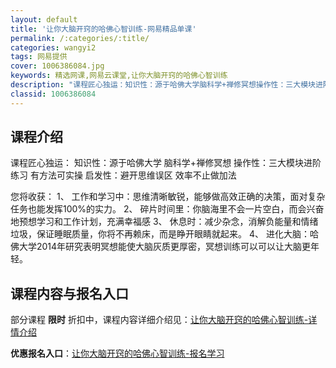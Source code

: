 ```yaml
---
layout: default
title: '让你大脑开窍的哈佛心智训练-网易精品单课'
permalink: /:categories/:title/
categories: wangyi2
tags: 网易提供
cover: 1006386084.jpg
keywords: 精选网课,网易云课堂,让你大脑开窍的哈佛心智训练
description: "课程匠心独运：知识性：源于哈佛大学脑科学+禅修冥想操作性：三大模块进阶练习有方法可实操启发性：避开思维误区效率不止做加法您将收获：1、工作和学习中：思维清晰敏锐，能够做高效正确的决策，面对复"
classid: 1006386084
---
```


## 课程介绍

课程匠心独运：
知识性：源于哈佛大学  脑科学+禅修冥想
操作性：三大模块进阶练习   有方法可实操
启发性：避开思维误区 效率不止做加法

您将收获：
1、	工作和学习中：思维清晰敏锐，能够做高效正确的决策，面对复杂任务也能发挥100%的实力。
2、	碎片时间里：你脑海里不会一片空白，而会兴奋地预想学习和工作计划，充满幸福感
3、	休息时：减少杂念，消解负能量和情绪垃圾，保证睡眠质量，你将不再赖床，而是睁开眼睛就起来。
4、	进化大脑：哈佛大学2014年研究表明冥想能使大脑灰质更厚密，冥想训练可以可以让大脑更年轻。

## 课程内容与报名入口

部分课程 **限时** 折扣中，课程内容详细介绍见：[让你大脑开窍的哈佛心智训练-详情介绍](https://study.163.com/course/introduction/1006386084.htm?share=1&shareId=1025206652&utm_campaign=share&utm_medium=iphoneShare&utm_source=&utm_u=1025206652)

**优惠报名入口**：[让你大脑开窍的哈佛心智训练-报名学习](https://study.163.com/course/introduction/1006386084.htm?share=1&shareId=1025206652&utm_campaign=share&utm_medium=iphoneShare&utm_source=&utm_u=1025206652)

